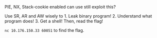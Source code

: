 PIE, NX, Stack-cookie enabled can use still exploit this?

Use SR, AR and AW wisely to 
    1. Leak binary program!
    2. Understand what program does!
    3. Get a shell!
    Then, read the flag!

`nc 10.176.150.33 60051` to find the flag.

